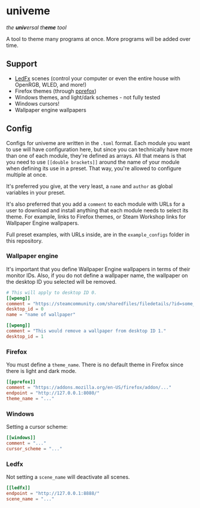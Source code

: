 # univeme

*the **univ**ersal th**eme** tool*

A tool to theme many programs at once. More programs will be added over time.

## Support

- [LedFx](https://github.com/LedFx/LedFx) scenes (control your computer or even the entire house with OpenRGB, WLED, and more!)
- Firefox themes (through [pprefox](https://github.com/duckfromdiscord/pprefox))
- Windows themes, and light/dark schemes - not fully tested
- Windows cursors!
- Wallpaper engine wallpapers

## Config

Configs for univeme are written in the `.toml` format. Each module you want to use will have configuration here, but since you can technically have more than one of each module, they're defined as arrays. All that means is that you need to use `[[double brackets]]` around the name of your module when defining its use in a preset. That way, you're allowed to configure multiple at once.

It's preferred you give, at the very least, a `name` and `author` as global variables in your preset.

It's also preferred that you add a `comment` to each module with URLs for a user to download and install anything that each module needs to select its theme. For example, links to Firefox themes, or Steam Workshop links for Wallpaper Engine wallpapers.

Full preset examples, with URLs inside, are in the `example_configs` folder in this repository.

### Wallpaper engine

It's important that you define Wallpaper Engine wallpapers in terms of their monitor IDs. Also, if you do not define a wallpaper name, the wallpaper on the desktop ID you selected will be removed.

```toml
# This will apply to desktop ID 0.
[[wpeng]]
comment = "https://steamcommunity.com/sharedfiles/filedetails/?id=some_id"
desktop_id = 0
name = "name of wallpaper"

[[wpeng]]
comment = "This would remove a wallpaper from desktop ID 1."
desktop_id = 1
```

### Firefox
You must define a `theme_name`. There is no default theme in Firefox since there is light and dark mode.

```toml
[[pprefox]]
comment = "https://addons.mozilla.org/en-US/firefox/addon/..."
endpoint = "http://127.0.0.1:8080/"
theme_name = "..."
```

### Windows
Setting a cursor scheme:
```toml
[[windows]]
comment = "..."
cursor_scheme = "..."
```

### Ledfx
Not setting a `scene_name` will deactivate all scenes.
```toml
[[ledfx]]
endpoint = "http://127.0.0.1:8888/"
scene_name = "..."
```